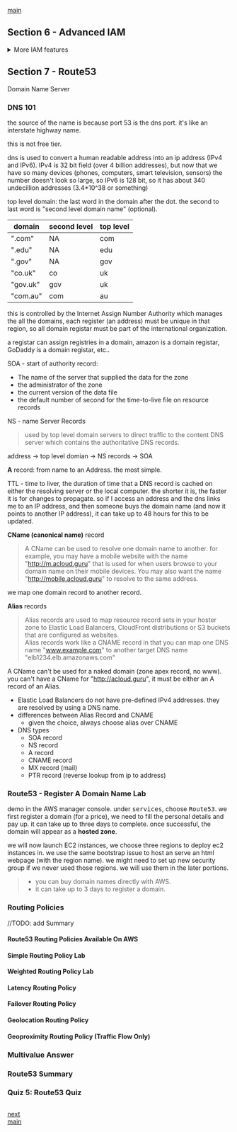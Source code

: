 <!--
// cSpell:ignore undecillion
 -->

[main](README.md)

## Section 6 - Advanced IAM

<details>
<summary>
More IAM features
</summary>

### AWS Directory Service [SAA-C02]

- AWS Managed Microsoft AD
- Simple AD
- AD connector
- Cloud Directory
- Amazon Cognito User Pool

AWS directory services is a family of managed services which allows us to connect AWS resources to on-premises Active Directory. it allows users to access AWS resources with existing corporate credentials, and we can use SSO (single sign on) to any domain-joined EC2 instance.

Active directory is an on-premises directory service. an hierarchical database of users, groups and computers (**trees** and **forests**). we can have group policies.

Active directory is based on two protocols: LDAP (Lightweight Directory Access Protocol) and DNS. this comes with the cost of management overhead, so we might prefer a managed service, such as AWS Managed Microsoft AD.

it uses Domain Controllers (DC) which run winnows Server, each on a different avaliability zone. each running on a separate VPC. the DC are exclusive, we can add more DCs for better availability and performance.\
we can also extended existing AD to on-premises by using **AD Trust**.

separation of responsibilities

AWS:

- multi-AZ deployment
- patch, monitor, recover
- instance rotation
- snapshot and restore

Customer:

- Users, groups, group polices
- standard AD tools
- scaling out the DC
- Trust (resource forest)
- Certificate authorities (LDAPs)
- AD federation

Simple AD is the simpler version of managed active directory. it's a standalone manged directory with basic AD features. it has two versions: small (for 500 and less users), and large (for 5000 and less). using Simple AD makes it easier to manage EC2 machines and keys.

Simple AD doesn't support Trusts, so it can't connect to the existing corporate Active directory.

**AD Connector**

- Directory gateway (proxy) for on-premises AD.
- Avoid caching information in the cloud.
- allow on-premises users to log in AWS using AD.
- join EC2 instance to your existing AD domain.
- scale actors multiple AD connetctors

**Cloud Directory**

- directory based store for developers
- multiple hierarchies with hundred of millions of objects
- fully manges service
- use cases:
  - organization charts
  - course catalog
  - device registries

**Amazon Cognito User Pool**

managed users directory for SaaS applications, sign up and sign-in for web or mobile, works with social media identities.

AD comptabile:

- Managed Microsoft AD
- Simple AD
- AD Connector

  Not AD compatible:

- Cloud Directory
- Cognito user pools

### IAM Policies [SAA-C02]

permission boundaries and IAM policies

ARN - Amazon Resource Name,a unique identifier to all amazon resource.

all arn begin with this format

> `arn:<partition>:<service>:<region>:<account_id>:`

- partition: the infrastructure, usually _aws_ but can also be _aws-cn_.
- service: the service itself, _s3_,_ec2_,_rds_
- region: aws region _us-east-1_
- account_id: the account id (12 digits)

and after that comes one of the following

> `resource`\
> `resource_type/resource`\
> `resource_type/resource/qualifer`\
> `resource_type/resource:qualifer`\
> `resource_type:resource`\
> `resource_type:resource:qualifer`\

if there is no region, like for IAM, then the field is skipped, so we'll see `::`. for an s3 object, theres no region needed or even a user (buckets are globally unique), so both are skipped, and we see `:::`.

we can use the asterisks `*` wild card to match all resources of a specific type.

#### Policies

IAM policies are json documents that define permissions.

- identity policies - to users
- resource policies - to resources, what actions are allowed.

policies must be attached after they are created, they aren't used on their own. a policy is a list of statement.

```json
{
  "Version": "2012-10-17",
  "Statement": []
}
```

each statement matches an AWS Api request.

- Sid - human readable name
- Effect - Allow or Deny.
- Action - `<service>:<verb>`, can use wildcard.
- Resource - which resource does the statement refer to? (can be a list as well)

```json
{
  "Version": "2012-10-17",
  "Statement": [
    {
      "Sid": "SpecificTable",
      "Effect": "Allow",
      "Action": [
        "dynamodb:BatchGet*",
        "dynamodb:DescribeStream*",
        "dynamodb:DescribeTable*",
        "dynamodb:Get*",
        "dynamodb:Query",
        "dynamodb:Scan",
        "dynamodb:BatchWrite*",
        "dynamodb:CreateTable",
        "dynamodb:Delete*",
        "dynamodb:Update*",
        "dynamodb:PutItem"
      ],
      "Resource": "arns:aws:dynamodb:*:*:table/MyTable"
    }
  ]
}
```

in aws Console, <kbd>IAM</kbd>, <kbd>Policies</kbd>, we have AWS managed policies (which aren't editable), and customer managed policies, which we create.

here is a policy that works against an S3 bucket.

```json
{
  "Version": "2012-10-17",
  "Statement": [
    {
      "Effect": "Allow",
      "Action": ["s3:ListBucket"],
      "Resource": "arns:aws:s3:::test"
    },
    {
      "Effect": "Allow",
      "Action": ["s3:PutObject", "s3:GetObject", "s3:DeleteObject"],
      "Resource": ["arns:aws:s3:::test/*"]
    }
  ]
}
```

to attach a policy, <kbd>Roles</kbd>, <kbd>Create Role</kbd>, trusted entity of AWS service, Ec2 and then we choose the policy which we created. we can also create an inline policy (a policy which is limited to a role), this is for ad-hok policies, not best practice.

- if an action isn't allowed, it's an implicitly denied.
- an Explicit deny policy overweights anything else. if one policy allows an action and another policy explicitly denies it, the action is prohibited.
- only attached policies have effect

#### Perission Boundaries

- used to **delgate** adminitsration to other users.
- Prevent **privilege escalation** or **unnecessarily broad permissions**.

it controls the maximum permissions an IAM policy can grant

- developers creating roles for lambda functions
- application owners creating roles for EC2 instances
- Admins creating ad hoc users

in the console, <kbd>IAM</kbd>, <kbd>Users</kbd>, <kbd>Set Boundary</kbd> choose a policy. this is stronger than any other permission of the role or the user.

### Resource Access Manager (RAM) [SAA-C02]

Account Isolation, multiAccount strategy. RAM allows resource sharing between accounts, not all resources can be shared, only a small subset

resources which can be shared:

- App Mesh
- Aurora
- CodeBuild
- EC2
- EC2 Image Builder
- License Manager
- Resource Groups
- Route53

demo using RDS, <kbd>RAM</kbd>, <kbd>Create Resource Share</kbd>, select the aurora resource type, the resource itself, and in the <kbd>principle</kbd> , we add the other account.

in the 2nd account, in <kbd>RAM</kbd>, we need to accept the resource sharing invitation.

### AWS Single Sign-On [SAA-C02]

SSO - single Sign On

managing user permssions is complicated, but we can simply it by using SSO to centrally manage access. we can the existing identities to access other accounts. it integrates with AD or any other SAML identities.

SAML - Security Assertion Markup Langauge

all sign-on activities are recorded in CloudTrail

### Advanced IAM Summary [SAA-C02]

- Active Directory
- Connect Aws Resource with on-premises AD
- SSO to any domain joined EC2 instance
- AWS manage microsoft AD
- AD Trust
- Division of responsability between Amazon and the customer
- Simple AD - doesn't support trust
- AD connector (directory gateway) - supports trusts
- CloudDirectory - hierarchical data (not AD compatible)
- Cognito user pool - works with social media (not AD compatible)
- ARN syntax
- IAM policy structure
  - effect
  - action
  - resource
  - sid (human readable name)
- identity vs. resource policy
- Policy evaluation logic (explicit deny is the strongest)
- Permission Boundaries - maximum permission
- Resource Access Manger
- Resource sharing between account
- Single Sign-on
- centrally manage accsss
- using existing identities
- Account-level permissions
- SAML

</details>

## Section 7 - Route53

<!-- <details> -->
<summary>
Domain Name Server
</summary>

### DNS 101

the source of the name is because port 53 is the dns port. it's like an interstate highway name.

this is not free tier.

dns is used to convert a human readable address into an ip address (IPv4 and IPv6). IPv4 is 32 bit field (over 4 billion addresses), but now that we have so many devices (phones, computers, smart television, sensors) the number doesn't look so large, so IPv6 is 128 bit, so it has about 340 undecillion addresses (3.4\*10^38 or something)

top level domain: the last word in the domain after the dot. the second to last word is "second level domain name" (optional).

| domain   | second level | top level |
| -------- | ------------ | --------- |
| ".com"   | NA           | com       |
| ".edu"   | NA           | edu       |
| ".gov"   | NA           | gov       |
| "co.uk"  | co           | uk        |
| "gov.uk" | gov          | uk        |
| "com.au" | com          | au        |

this is controlled by the Internet Assign Number Authority which manages the all the domains, each register (an address) must be unique in that region, so all domain registar must be part of the international organization.

a registar can assign registries in a domain, amazon is a domain registar, GoDaddy is a domain registar, etc..

SOA - start of authority record:

- The name of the server that supplied the data for the zone
- the administrator of the zone
- the current version of the data file
- the default number of second for the time-to-live file on resource records

NS - name Server Records

> used by top level domain servers to direct traffic to the content DNS server which contains the authoritative DNS records.

address -> top level domian -> NS records -> SOA

**A** record: from name to an Address. the most simple.

TTL - time to liver, the duration of time that a DNS record is cached on either the resolving server or the local computer. the shorter it is, the faster it is for changes to propagate. so if I access an address and the dns links me to an IP address, and then someone buys the domain name (and now it points to another IP address), it can take up to 48 hours for this to be updated.

**CName (canonical name)** record

> A CName can be used to resolve one domain name to another. for example, you may have a mobile website with the name "http://m.acloud.guru" that is used for when users browse to your domain name on their mobile devices. You may also want the name "http://mobile.acloud.guru" to resolve to the same address.

we map one domain record to another record.

**Alias** records

> Alias records are used to map resource record sets in your hoster zone to Elastic Load Balancers, CloudFront distributions or S3 buckets that are configured as websites.\
> Alias records work like a CNAME record in that you can map one DNS name "www.example.com" to another target DNS name "elb1234.elb.amazonaws.com"

A CName can't be used for a naked domain (zone apex record, no www). you can't have a CName for "http://acloud.guru", it must be either an A record of an Alias.

- Elastic Load Balancers do not have pre-defined IPv4 addresses. they are resolved by using a DNS name.
- differences between Alias Record and CNAME
  - given the choice, always choose alias over CNAME
- DNS types
  - SOA record
  - NS record
  - A record
  - CNAME record
  - MX record (mail)
  - PTR record (reverse lookup from ip to address)

### Route53 - Register A Domain Name Lab

demo in the AWS manager console. under <kbd>services</kbd>, choose <kbd>Route53</kbd>. we first register a domain (for a price), we need to fill the personal details and pay up. it can take up to three days to complete. once successful, the domain will appear as a **hosted zone**.

we will now launch EC2 instances, we choose three regions to deploy ec2 instances in. we use the same bootstrap issue to host an serve an html webpage (with the region name). we might need to set up new security group if we never used those regions. we will use them in the later portions.

> - you can buy domain names directly with AWS.
> - it can take up to 3 days to register a domain.

### Routing Policies

<!-- <details> -->
<summary>

//TODO: add Summary

</summary>

#### Route53 Routing Policies Available On AWS

#### Simple Routing Policy Lab

#### Weighted Routing Policy Lab

#### Latency Routing Policy

#### Failover Routing Policy

#### Geolocation Routing Policy

#### Geoproximity Routing Policy (Traffic Flow Only)

</details>

### Multivalue Answer

### Route53 Summary

### Quiz 5: Route53 Quiz

##

[next](Section_8_Route53.md)\
[main](README.md)
